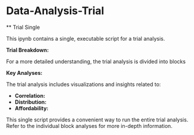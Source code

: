 # Data-Analysis-Trial

** Trial Single

This ipynb contains a single, executable script for a trial analysis.

**Trial Breakdown:**

For a more detailed understanding, the trial analysis is divided into blocks

**Key Analyses:**

The trial analysis includes visualizations and insights related to:

* **Correlation:** 
* **Distribution:** 
* **Affordability:** 

This single script provides a convenient way to run the entire trial analysis. Refer to the individual block analyses for more in-depth information.
